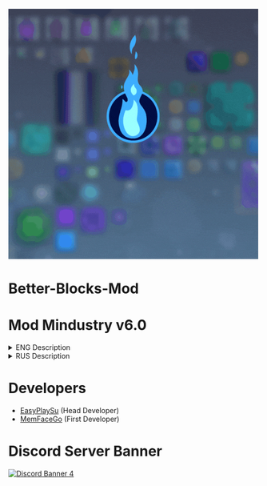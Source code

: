 ![Logo](sprites/ReadMe/Logo.gif)

# Better-Blocks-Mod
# Mod Mindustry v6.0
<details> 
  <summary>ENG Description</summary>
Better-Blocks-Mod: This mod adds more blocks, materials and enemies (In development).

The mod is developed specifically for EasyPlay.su

For all questions, write to Discord: https://ds.easyplay.su/
![Discord Shield](https://discordapp.com/api/guilds/658670734222163989/widget.png?style=shield)

Also, everyone can contribute to the development of the mod!
This mod will operate on our server.
The server connection addresses are on the Discord: https://ds.easyplay.su/

Some sprites are present from other modifications
Since I can’t find the authors myself, send me links to repositories in Discord and I will indicate them.
</details>

<details> 
  <summary>RUS Description</summary>
Better-Blocks-Mod: Этот мод добавляет больше блоков, материалов и врагов(В разаработке).

Мод разрабатывается специально для EasyPlay.su

По всем вопросам пишите в Discord: https://ds.easyplay.su/
![Discord Shield](https://discordapp.com/api/guilds/658670734222163989/widget.png?style=shield)

Так же все желающие могут внести вклад в развитие мода!
Этот мод будет действовать у нас на сервере.
Адреса подключения к серверам находятся в Discord: https://ds.easyplay.su/

Некоторые спрайты присутствуют с других модификаций
Поскольку авторов я найти сам не могу, то присылайте мне в Discord ссылки на репозитории и я их укажу.
</details>


# Developers

- [EasyPlaySu](https://github.com/Master-Rus) (Head Developer)
- [MemFaceGo](https://github.com/MemFaceGo) (First Developer)


# Discord Server Banner

<a href="https://ds.easyplay.su/"><img src="https://discordapp.com/api/guilds/658670734222163989/widget.png?style=banner4" alt="Discord Banner 4"/></a>


